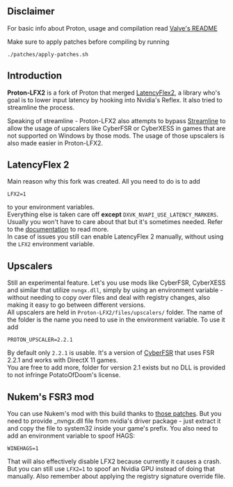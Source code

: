 Disclaimer
----------

For basic info about Proton, usage and compilation read [Valve's README](https://github.com/ValveSoftware/Proton/blob/bleeding-edge/README.md#install-proton-locally)

Make sure to apply patches before compiling by running

`./patches/apply-patches.sh`


Introduction
------------

**Proton-LFX2** is a fork of Proton that merged [LatencyFlex2](https://github.com/ishitatsuyuki/LatencyFleX2), a library who's goal is to lower input latency by hooking into Nvidia's Reflex. It also tried to streamline the process.

Speaking of streamline - Proton-LFX2 also attempts to bypass [Streamline](https://github.com/NVIDIAGameWorks/Streamline/) to allow the usage of upscalers like CyberFSR or CyberXESS in games that are not supported on Windows by those mods. The usage of those upscalers is also made easier in Proton-LFX2.


LatencyFlex 2
------------

Main reason why this fork was created. All you need to do is to add

`LFX2=1`

to your environment variables.   
Everything else is taken care off **except** `DXVK_NVAPI_USE_LATENCY_MARKERS`. Usually you won't have to care about that but it's sometimes needed. Refer to the [documentation](https://github.com/FakeMichau/latencyflex2/blob/master/docs/shim/installing.md#environment-variables) to read more.  
In case of issues you still can enable LatencyFlex 2 manually, without using the `LFX2` environment variable.


Upscalers
------------

Still an experimental feature. Let's you use mods like CyberFSR, CyberXESS and similar that utilize `nvngx.dll`, simply by using an environment variable - without needing to copy over files and deal with registry changes, also making it easy to go between different versions.  
All upscalers are held in `Proton-LFX2/files/upscalers/` folder. The name of the folder is the name you need to use in the environment variable. To use it add

`PROTON_UPSCALER=2.2.1`

By default only `2.2.1` is usable. It's a version of [CyberFSR](https://github.com/PotatoOfDoom/CyberFSR2) that uses FSR 2.2.1 and works with DirectX 11 games.  
You are free to add more, folder for version 2.1 exists but no DLL is provided to not infringe PotatoOfDoom's license.


Nukem's FSR3 mod
------------

You can use Nukem's mod with this build thanks to [those patches](https://github.com/ValveSoftware/Proton/issues/7361). But you need to provide _nvngx.dll file from nvidia's driver package - just extract it and copy the file to system32 inside your game's prefix. You also need to add an environment variable to spoof HAGS:

`WINEHAGS=1`

That will also effectively disable LFX2 because currently it causes a crash. But you can still use `LFX2=1` to spoof an Nvidia GPU instead of doing that manually.
Also remember about applying the registry signature override file.
